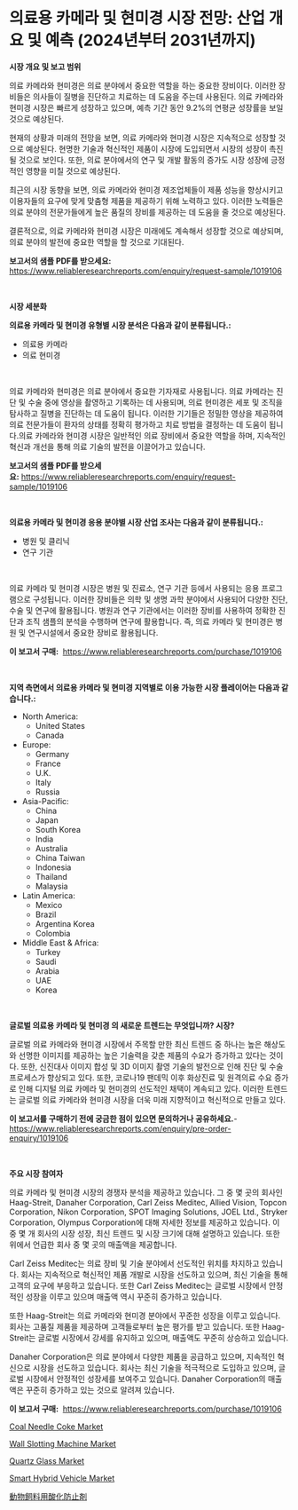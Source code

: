 <p><h1>의료용 카메라 및 현미경 시장 전망: 산업 개요 및 예측 (2024년부터 2031년까지)</h1></p><p><strong>시장 개요 및 보고 범위</strong></p>
<p><p>의료 카메라와 현미경은 의료 분야에서 중요한 역할을 하는 중요한 장비이다. 이러한 장비들은 의사들이 질병을 진단하고 치료하는 데 도움을 주는데 사용된다. 의료 카메라와 현미경 시장은 빠르게 성장하고 있으며, 예측 기간 동안 9.2%의 연평균 성장률을 보일 것으로 예상된다. </p><p>현재의 상황과 미래의 전망을 보면, 의료 카메라와 현미경 시장은 지속적으로 성장할 것으로 예상된다. 현명한 기술과 혁신적인 제품이 시장에 도입되면서 시장의 성장이 촉진될 것으로 보인다. 또한, 의료 분야에서의 연구 및 개발 활동의 증가도 시장 성장에 긍정적인 영향을 미칠 것으로 예상된다.</p><p>최근의 시장 동향을 보면, 의료 카메라와 현미경 제조업체들이 제품 성능을 향상시키고 이용자들의 요구에 맞게 맞춤형 제품을 제공하기 위해 노력하고 있다. 이러한 노력들은 의료 분야의 전문가들에게 높은 품질의 장비를 제공하는 데 도움을 줄 것으로 예상된다. </p><p>결론적으로, 의료 카메라와 현미경 시장은 미래에도 계속해서 성장할 것으로 예상되며, 의료 분야의 발전에 중요한 역할을 할 것으로 기대된다.</p></p>
<p><strong>보고서의 샘플 PDF를 받으세요:</strong> <a href="https://www.reliableresearchreports.com/enquiry/request-sample/1019106">https://www.reliableresearchreports.com/enquiry/request-sample/1019106</a></p>
<p>&nbsp;</p>
<p><strong>시장 세분화</strong></p>
<p><strong>의료용 카메라 및 현미경 유형별 시장 분석은 다음과 같이 분류됩니다.:</strong></p>
<p><ul><li>의료용 카메라</li><li>의료 현미경</li></ul></p>
<p>&nbsp;</p>
<p><p>의료 카메라와 현미경은 의료 분야에서 중요한 기자재로 사용됩니다. 의료 카메라는 진단 및 수술 중에 영상을 촬영하고 기록하는 데 사용되며, 의료 현미경은 세포 및 조직을 탐사하고 질병을 진단하는 데 도움이 됩니다. 이러한 기기들은 정밀한 영상을 제공하여 의료 전문가들이 환자의 상태를 정확히 평가하고 치료 방법을 결정하는 데 도움이 됩니다.의료 카메라와 현미경 시장은 일반적인 의료 장비에서 중요한 역할을 하며, 지속적인 혁신과 개선을 통해 의료 기술의 발전을 이끌어가고 있습니다.</p></p>
<p><strong>보고서의 샘플 PDF를 받으세요:</strong>&nbsp;<a href="https://www.reliableresearchreports.com/enquiry/request-sample/1019106">https://www.reliableresearchreports.com/enquiry/request-sample/1019106</a></p>
<p>&nbsp;</p>
<p><strong> 의료용 카메라 및 현미경 응용 분야별 시장 산업 조사는 다음과 같이 분류됩니다.:</strong></p>
<p><ul><li>병원 및 클리닉</li><li>연구 기관</li></ul></p>
<p>&nbsp;</p>
<p><p>의료 카메라 및 현미경 시장은 병원 및 진료소, 연구 기관 등에서 사용되는 응용 프로그램으로 구성됩니다. 이러한 장비들은 의학 및 생명 과학 분야에서 사용되어 다양한 진단, 수술 및 연구에 활용됩니다. 병원과 연구 기관에서는 이러한 장비를 사용하여 정확한 진단과 조직 샘플의 분석을 수행하며 연구에 활용합니다. 즉, 의료 카메라 및 현미경은 병원 및 연구시설에서 중요한 장비로 활용됩니다.</p></p>
<p><strong>이 보고서 구매:</strong>&nbsp; <a href="https://www.reliableresearchreports.com/purchase/1019106">https://www.reliableresearchreports.com/purchase/1019106</a></p>
<p>&nbsp;</p>
<p><strong>지역 측면에서 의료용 카메라 및 현미경 지역별로 이용 가능한 시장 플레이어는 다음과 같습니다.:</strong></p>
<p><ul>
    <li>
        North America:
        <ul>
            <li>United States</li>
            <li>Canada</li>
        </ul>
    </li>
    <li>
        Europe:
        <ul>
            <li>Germany</li>
            <li>France</li>
            <li>U.K.</li>
            <li>Italy</li>
            <li>Russia</li>
        </ul>
    </li>
    <li>
        Asia-Pacific:
        <ul>
            <li>China</li>
            <li>Japan</li>
            <li>South Korea</li>
            <li>India</li>
            <li>Australia</li>
            <li>China Taiwan</li>
            <li>Indonesia</li>
            <li>Thailand</li>
            <li>Malaysia</li>
        </ul>
    </li>
    <li>
        Latin America:
        <ul>
            <li>Mexico</li>
            <li>Brazil</li>
            <li>Argentina Korea</li>
            <li>Colombia</li>
        </ul>
    </li>
    <li>
        Middle East & Africa:
        <ul>
            <li>Turkey</li>
            <li>Saudi</li>
            <li>Arabia</li>
            <li>UAE</li>
            <li>Korea</li>
        </ul>
    </li>
    </ul></p>
<p>&nbsp;</p>
<p><strong>글로벌 의료용 카메라 및 현미경 의 새로운 트렌드는 무엇입니까? 시장?</strong></p>
<p><p>글로벌 의료 카메라와 현미경 시장에서 주목할 만한 최신 트렌드 중 하나는 높은 해상도와 선명한 이미지를 제공하는 높은 기술력을 갖춘 제품의 수요가 증가하고 있다는 것이다. 또한, 신진대사 이미지 합성 및 3D 이미지 촬영 기술의 발전으로 인해 진단 및 수술 프로세스가 향상되고 있다. 또한, 코로나19 팬데믹 이후 화상진료 및 원격의료 수요 증가로 인해 디지털 의료 카메라 및 현미경의 선도적인 채택이 계속되고 있다. 이러한 트렌드는 글로벌 의료 카메라와 현미경 시장을 더욱 미래 지향적이고 혁신적으로 만들고 있다.</p></p>
<p><strong>이 보고서를 구매하기 전에 궁금한 점이 있으면 문의하거나 공유하세요.</strong>- <a href="https://www.reliableresearchreports.com/enquiry/pre-order-enquiry/1019106">https://www.reliableresearchreports.com/enquiry/pre-order-enquiry/1019106</a></p>
<p>&nbsp;</p>
<p><strong>주요 시장 참여자</strong></p>
<p><p>의료 카메라 및 현미경 시장의 경쟁자 분석을 제공하고 있습니다. 그 중 몇 곳의 회사인 Haag-Streit, Danaher Corporation, Carl Zeiss Meditec, Allied Vision, Topcon Corporation, Nikon Corporation, SPOT Imaging Solutions, JOEL Ltd., Stryker Corporation, Olympus Corporation에 대해 자세한 정보를 제공하고 있습니다. 이 중 몇 개 회사의 시장 성장, 최신 트렌드 및 시장 크기에 대해 설명하고 있습니다. 또한 위에서 언급한 회사 중 몇 곳의 매출액을 제공합니다.</p><p>Carl Zeiss Meditec는 의료 장비 및 기술 분야에서 선도적인 위치를 차지하고 있습니다. 회사는 지속적으로 혁신적인 제품 개발로 시장을 선도하고 있으며, 최신 기술을 통해 고객의 요구에 부응하고 있습니다. 또한 Carl Zeiss Meditec는 글로벌 시장에서 안정적인 성장을 이루고 있으며 매출액 역시 꾸준히 증가하고 있습니다.</p><p>또한 Haag-Streit는 의료 카메라와 현미경 분야에서 꾸준한 성장을 이루고 있습니다. 회사는 고품질 제품을 제공하며 고객들로부터 높은 평가를 받고 있습니다. 또한 Haag-Streit는 글로벌 시장에서 강세를 유지하고 있으며, 매출액도 꾸준히 상승하고 있습니다.</p><p>Danaher Corporation은 의료 분야에서 다양한 제품을 공급하고 있으며, 지속적인 혁신으로 시장을 선도하고 있습니다. 회사는 최신 기술을 적극적으로 도입하고 있으며, 글로벌 시장에서 안정적인 성장세를 보여주고 있습니다. Danaher Corporation의 매출액은 꾸준히 증가하고 있는 것으로 알려져 있습니다.</p></p>
<p><strong>이 보고서 구매:</strong>&nbsp;&nbsp;<a href="https://www.reliableresearchreports.com/purchase/1019106">https://www.reliableresearchreports.com/purchase/1019106</a></p>
<p><p><a href="https://full-wildebeest-80b.notion.site/Coal-Needle-Coke-Market-Research-Report-Provides-Critical-Insights-that-can-help-Shape-Business-Deve-2b655ee580cb4aa7b3bb1436ad4367ce">Coal Needle Coke Market</a></p><p><a href="https://issuu.com/reportprime-2/docs/wall-slotting-machine-market-size-2030.pptx">Wall Slotting Machine Market</a></p><p><a href="https://github.com/irfadac/Market-Research-Report-List-2/blob/main/quartz-glass-market.md">Quartz Glass Market</a></p><p><a href="https://view.publitas.com/reportprime-1/smart-hybrid-vehicle-market-research-report-unlocks-analysis-on-the-market-financial-status-market-size-and-market-revenue-upto-2030/">Smart Hybrid Vehicle Market</a></p><p><a href="https://github.com/ycmtqqhvk3273/Market-Research-Report-List-1/blob/main/8708659189471.md">動物飼料用酸化防止剤</a></p></p>
